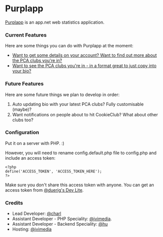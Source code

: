 Purplapp
========

[Purplapp](http://app.net/purplapp) is an app.net web statistics application.

### Current Features

Here are some things you can do with Purplapp at the moment:

* [Want to get some details on your account? Want to find out more about the PCA clubs you're in?](http://purplapp.eu/user.php)
* [Want to see the PCA clubs you're in - in a format great to just copy into your bio?](http://purplapp.eu/pca.php)

### Future Features

Here are some future things we plan to develop in order:

1. Auto updating bio with your latest PCA clubs? Fully customisable (maybe)?
2. Want notifications on people about to hit CookieClub? What about other clubs too?

### Configuration

Put it on a server with PHP. :)

However, you will need to rename config.default.php file to config.php and include an access token:

```
<?php
define('ACCESS_TOKEN', 'ACCESS_TOKEN_HERE');
?>
```

Make sure you don't share this access token with anyone. You can get an access token from [@duerig's Dev Lite](http://dev-lite.jonathonduerig.com).

### Credits

* Lead Developer: [@charl](http://app.net/charl)
* Assistant Developer - PHP Speciality: [@jvimedia](http://app.net/jvimedia).
* Assistant Developer - Backend Speciality: [@hu](http://app.net/hu)
* Hosting: [@jvimedia](http://app.net/jvimedia)
